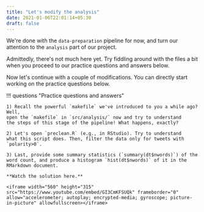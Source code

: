 ```yaml
---
title: "Let's modify the analysis"
date: 2021-01-06T22:01:14+05:30
draft: false
---
```


We're done with the `data-preparation` pipeline for now, and turn our
attention to the `analysis` part of our project.

Admittedly, there's not much here yet. Try fiddling around with the files a bit
when you proceed to our practice questions and answers below.

Now let's continue with a couple of modifications. You can directly start working on the practice questions below.

!!! questions "Practice questions and answers"

    1) Recall the powerful `makefile` we've introduced to you a while ago? Well,
    open the `makefile` in `src/analysis/` now and try to understand
    the steps of this stage of the pipeline! What happens, exactly?

    2) Let's open `preclean.R` (e.g., in RStudio). Try to understand
    what this script does. Then, filter the data only for tweets with
    `polarity>0`.

    3) Last, provide some summary statistics (`summary(dt$nwords)`) of the
    word count, and produce a histogram `hist(dt$nwords)` of it in the
    RMarkdown document.

    **Watch the solution here.**

    <iframe width="560" height="315" src="https://www.youtube.com/embed/GI3CmKFSUQk" frameborder="0" allow="accelerometer; autoplay; encrypted-media; gyroscope; picture-in-picture" allowfullscreen></iframe>

